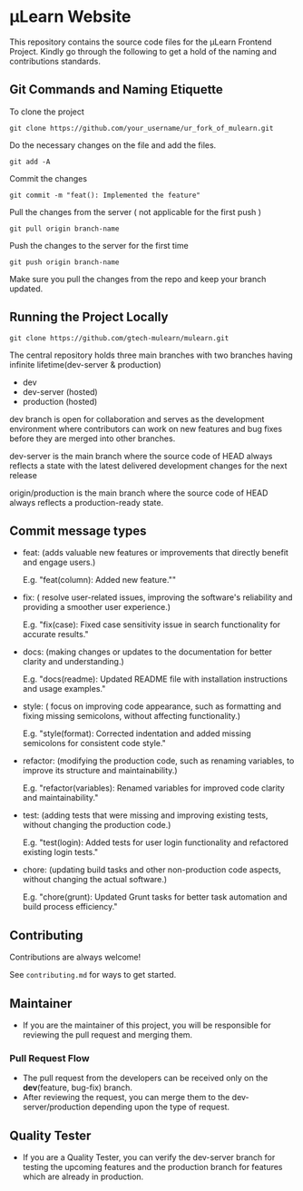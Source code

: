 # µLearn Website

This repository contains the source code files for the µLearn Frontend Project. Kindly go through the following to get a hold of the naming and contributions standards.

## Git Commands and Naming Etiquette

To clone the project

```
git clone https://github.com/your_username/ur_fork_of_mulearn.git
```

Do the necessary changes on the file and add the files.

```
git add -A
```

Commit the changes

```
git commit -m "feat(): Implemented the feature"
```

Pull the changes from the server ( not applicable for the first push )

```
git pull origin branch-name
```

Push the changes to the server for the first time

```
git push origin branch-name
```

Make sure you pull the changes from the repo and keep your branch updated.

## Running the Project Locally

```
git clone https://github.com/gtech-mulearn/mulearn.git
```

The central repository holds three main branches with two branches having infinite lifetime(dev-server & production)

-   dev
-   dev-server (hosted)
-   production (hosted)

dev branch is open for collaboration and serves as the development environment where contributors can work on new features and bug fixes before they are merged into other branches.

dev-server is the main branch where the source code of HEAD always reflects a state with the latest delivered development changes for the next release

origin/production is the main branch where the source code of HEAD always reflects a production-ready state.

## Commit message types

-   feat: (adds valuable new features or improvements that directly benefit and engage users.)

    E.g. "feat(column): Added new feature.""

-   fix: ( resolve user-related issues, improving the software's reliability and providing a smoother user experience.)

    E.g. "fix(case): Fixed case sensitivity issue in search functionality for accurate results."

-   docs: (making changes or updates to the documentation for better clarity and understanding.)

    E.g. "docs(readme): Updated README file with installation instructions and usage examples."

-   style: ( focus on improving code appearance, such as formatting and fixing missing semicolons, without affecting functionality.)

    E.g. "style(format): Corrected indentation and added missing semicolons for consistent code style."

-   refactor: (modifying the production code, such as renaming variables, to improve its structure and maintainability.)

    E.g. "refactor(variables): Renamed variables for improved code clarity and maintainability."

-   test: (adding tests that were missing and improving existing tests, without changing the production code.)

    E.g. "test(login): Added tests for user login functionality and refactored existing login tests."

-   chore: (updating build tasks and other non-production code aspects, without changing the actual software.)

    E.g. "chore(grunt): Updated Grunt tasks for better task automation and build process efficiency."

## Contributing

Contributions are always welcome!

See `contributing.md` for ways to get started.

## Maintainer

-   If you are the maintainer of this project, you will be responsible for reviewing the pull request and merging them.

### Pull Request Flow

-   The pull request from the developers can be received only on the **dev**(feature, bug-fix) branch.
-   After reviewing the request, you can merge them to the dev-server/production depending upon the type of request.

## Quality Tester

-   If you are a Quality Tester, you can verify the dev-server branch for testing the upcoming features and the production branch for features which are already in production.
